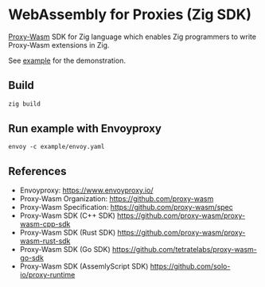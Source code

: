 # WebAssembly for Proxies (Zig SDK)

[Proxy-Wasm](https://github.com/proxy-wasm/spec) SDK for Zig language which enables Zig programmers to write Proxy-Wasm extensions in Zig.

See [example](example) for the demonstration.

## Build

```bash
zig build
```


## Run example with Envoyproxy

```
envoy -c example/envoy.yaml
```


## References
- Envoyproxy: https://www.envoyproxy.io/
- Proxy-Wasm Organization: https://github.com/proxy-wasm
- Proxy-Wasm Specification: https://github.com/proxy-wasm/spec
- Proxy-Wasm SDK (C++ SDK) https://github.com/proxy-wasm/proxy-wasm-cpp-sdk
- Proxy-Wasm SDK (Rust SDK) https://github.com/proxy-wasm/proxy-wasm-rust-sdk
- Proxy-Wasm SDK (Go SDK) https://github.com/tetratelabs/proxy-wasm-go-sdk
- Proxy-Wasm SDK (AssemlyScript SDK) https://github.com/solo-io/proxy-runtime
